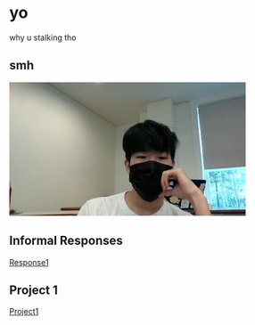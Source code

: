 # yo

why u stalking tho

## smh

![](MillerHallSelfie.jpg)


## Informal Responses

[Response1](https://bandyboy03.github.io/data_146/Response1.html)

## Project 1
[Project1]()
